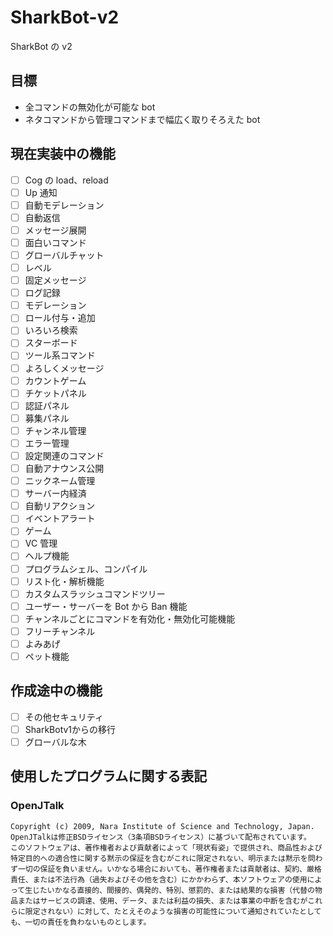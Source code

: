 # SharkBot-v2

SharkBot の v2

## 目標

- 全コマンドの無効化が可能な bot
- ネタコマンドから管理コマンドまで幅広く取りそろえた bot

## 現在実装中の機能

- [ ] Cog の load、reload
- [ ] Up 通知
- [ ] 自動モデレーション
- [ ] 自動返信
- [ ] メッセージ展開
- [ ] 面白いコマンド
- [ ] グローバルチャット
- [ ] レベル
- [ ] 固定メッセージ
- [ ] ログ記録
- [ ] モデレーション
- [ ] ロール付与・追加
- [ ] いろいろ検索
- [ ] スターボード
- [ ] ツール系コマンド
- [ ] よろしくメッセージ
- [ ] カウントゲーム
- [ ] チケットパネル
- [ ] 認証パネル
- [ ] 募集パネル
- [ ] チャンネル管理
- [ ] エラー管理
- [ ] 設定関連のコマンド
- [ ] 自動アナウンス公開
- [ ] ニックネーム管理
- [ ] サーバー内経済
- [ ] 自動リアクション
- [ ] イベントアラート
- [ ] ゲーム
- [ ] VC 管理
- [ ] ヘルプ機能
- [ ] プログラムシェル、コンパイル
- [ ] リスト化・解析機能
- [ ] カスタムスラッシュコマンドツリー
- [ ] ユーザー・サーバーを Bot から Ban 機能
- [ ] チャンネルごとにコマンドを有効化・無効化可能機能
- [ ] フリーチャンネル
- [ ] よみあげ
- [ ] ペット機能

## 作成途中の機能

- [ ] その他セキュリティ
- [ ] SharkBotv1からの移行
- [ ] グローバルな木

## 使用したプログラムに関する表記
### OpenJTalk
```
Copyright (c) 2009, Nara Institute of Science and Technology, Japan.
OpenJTalkは修正BSDライセンス（3条項BSDライセンス）に基づいて配布されています。
このソフトウェアは、著作権者および貢献者によって「現状有姿」で提供され、商品性および特定目的への適合性に関する黙示の保証を含むがこれに限定されない、明示または黙示を問わず一切の保証を負いません。いかなる場合においても、著作権者または貢献者は、契約、厳格責任、または不法行為（過失およびその他を含む）にかかわらず、本ソフトウェアの使用によって生じたいかなる直接的、間接的、偶発的、特別、懲罰的、または結果的な損害（代替の物品またはサービスの調達、使用、データ、または利益の損失、または事業の中断を含むがこれらに限定されない）に対して、たとえそのような損害の可能性について通知されていたとしても、一切の責任を負わないものとします。
```